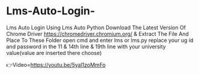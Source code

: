 # Lms-Auto-Login-
Lms Auto Login Using Lms Auto Python
Download The Latest Version Of Chrome Driver https://chromedriver.chromium.org/ & Extract The File And Place To These Folder open cmd and enter lms or lms.py
replace your ug id and password in the 11 & 14th line & 19th line with your university value(value are inserted there choose)

👉Video=https://youtu.be/5yal1zoMmFo

